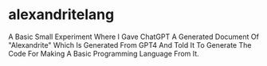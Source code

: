 # alexandritelang
A Basic Small Experiment Where I Gave ChatGPT A Generated Document Of "Alexandrite" Which Is Generated From GPT4 And Told It To Generate The Code For Making A Basic Programming Language From It.
